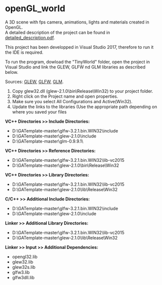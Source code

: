 # openGL_world
A 3D scene with fps camera, animations, lights and materials created in OpenGL.  
A detailed description of the project can be found in [detailed_description.pdf](https://github.com/jack994/openGL_world/blob/master/detailed_description.pdf).  
  
This project has been developped in Visual Studio 2017, therefore to run it the IDE is required.

To run the program, dowload the "TinyWorld" folder, open the project in Visual Studio and link the GLEW, GLFW nd GLM libraries as described below.  
  
Sources: [GLEW](http://glew.sourceforge.net), [GLFW](http://www.glfw.org/download.html), [GLM](https://glm.g-truc.net).  
 
1) Copy glew32.dll (glew-2.1.0\bin\Release\Win32) to your project folder.  
2) Right click on the Project name and open properties.  
3) Make sure you select All Configurations and Active(Win32).  
4) Update the links to the libraries (Use the appropriate path depending on where you saved your files  
  
**VC++ Directories >> Include Directories:**  
- D:\GATemplate-master\glfw-3.2.1.bin.WIN32\include  
- D:\GATemplate-master\glew-2.1.0\include  
- D:\GATemplate-master\glm-0.9.9.1\  
  
**VC++ Directories >> Reference Directories:**
- D:\GATemplate-master\glfw-3.2.1.bin.WIN32\lib-vc2015  
- D:\GATemplate-master\glew-2.1.0\bin\Release\Win32  
  
**VC++ Directories >> Library Directories:**  
- D:\GATemplate-master\glfw-3.2.1.bin.WIN32\lib-vc2015  
- D:\GATemplate-master\glew-2.1.0\lib\Release\Win32  
  
**C/C++ >> Additional Include Directories:**  
- D:\GATemplate-master\glfw-3.2.1.bin.WIN32\include  
- D:\GATemplate-master\glew-2.1.0\include  
  
**Linker >> Additional Library Directories:**
- D:\GATemplate-master\glfw-3.2.1.bin.WIN32\lib-vc2015
- D:\GATemplate-master\glew-2.1.0\lib\Release\Win32  
  
**Linker >> Input >> Additional Dependencies:**  
- opengl32.lib  
- glew32.lib  
- glew32s.lib  
- glfw3.lib  
- glfw3dll.lib  
